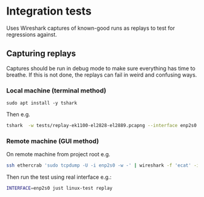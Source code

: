 # Integration tests

Uses Wireshark captures of known-good runs as replays to test for regressions against.

## Capturing replays

Captures should be run in debug mode to make sure everything has time to breathe. If this is not
done, the replays can fail in weird and confusing ways.

### Local machine (terminal method)

`sudo apt install -y tshark`

Then e.g.

```bash
tshark  -w tests/replay-ek1100-el2828-el2889.pcapng --interface enp2s0 -f 'ether proto 0x88a4'
```

### Remote machine (GUI method)

On remote machine from project root e.g.

```bash
ssh ethercrab 'sudo tcpdump -U -i enp2s0 -w -' | wireshark -f 'ecat' -i - -w ./tests/replay-ek1100-el2828-el2889.pcapng -k
```

Then run the test using real interface e.g.:

```bash
INTERFACE=enp2s0 just linux-test replay
```
